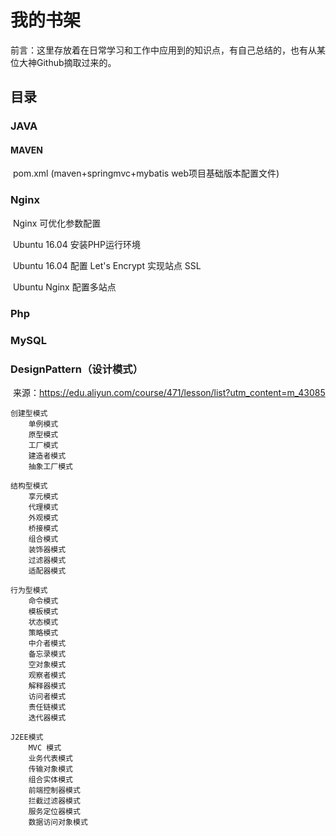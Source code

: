 # 我的书架

前言：这里存放着在日常学习和工作中应用到的知识点，有自己总结的，也有从某位大神Github摘取过来的。



## **目录**

### JAVA

#### 			MAVEN

​		pom.xml (maven+springmvc+mybatis web项目基础版本配置文件)

### Nginx

​	Nginx 可优化参数配置

​	Ubuntu 16.04 安装PHP运行环境

​	Ubuntu 16.04 配置 Let's Encrypt 实现站点 SSL

​	Ubuntu Nginx 配置多站点

### Php

### MySQL

### DesignPattern（设计模式）

​	来源：https://edu.aliyun.com/course/471/lesson/list?utm_content=m_43085

```
创建型模式
    单例模式
    原型模式
    工厂模式
    建造者模式
    抽象工厂模式

结构型模式
    享元模式
    代理模式
    外观模式
    桥接模式
    组合模式
    装饰器模式
    过滤器模式
    适配器模式

行为型模式
	命令模式
    模板模式
    状态模式
    策略模式
    中介者模式
    备忘录模式
    空对象模式
    观察者模式
    解释器模式
    访问者模式
    责任链模式
    迭代器模式

J2EE模式
    MVC 模式
    业务代表模式
    传输对象模式
    组合实体模式
    前端控制器模式
    拦截过滤器模式
    服务定位器模式
    数据访问对象模式

```



